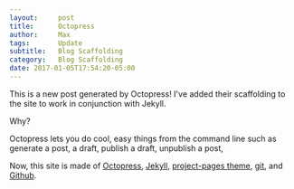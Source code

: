 ```yaml
---
layout:     post
title:      Octopress
author:     Max
tags: 		Update
subtitle:   Blog Scaffolding
category:   Blog Scaffolding
date: 2017-01-05T17:54:20-05:00
---
```


This is a new post generated by Octopress! I've added their scaffolding to the site to work in conjunction with Jekyll. <br>

Why?<br>

Octopress lets you do cool, easy things from the command line such as generate a post, a draft, publish a draft, unpublish a post, 

Now, this site is made of <a href="https://github.com/octopress/octopress">Octopress</a>, <a href="http://jekyllrb.com/">Jekyll</a>, <a href="http://jekyllthemes.org/themes/project-pages/">project-pages theme</a>, <a href="https://git-scm.com/">git</a>, and <a href="http://www.github.com/">Github</a>. 